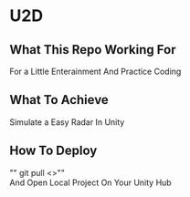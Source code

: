 # U2D
## What This Repo Working For   
For a Little Enterainment And Practice Coding  
## What To Achieve  
Simulate a Easy Radar In Unity  
## How To Deploy  
"" git pull <>""  
And Open Local Project On Your Unity Hub
